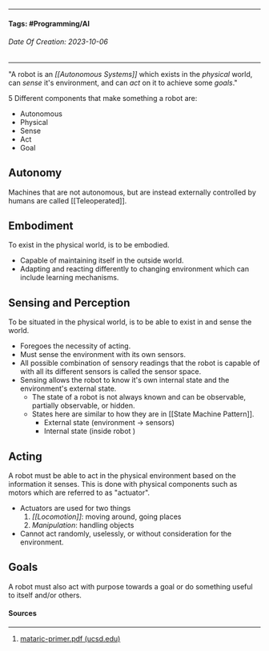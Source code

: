 __________________________________________________________________________
#### **Tags:** #Programming/AI
###### *Date Of Creation: 2023-10-06*
__________________________________________________________________________

"A robot is an *[[Autonomous Systems]]* which exists in the *physical* world, can *sense* it's environment, and can *act* on it to achieve some *goals*."

5 Different components that make something a robot are:
- Autonomous
- Physical
- Sense
- Act
- Goal
## Autonomy
Machines that are not autonomous, but are instead externally controlled by humans are called [[Teleoperated]].
## Embodiment 
To exist in the physical world, is to be embodied.
- Capable of maintaining itself in the outside world. 
- Adapting and reacting differently to changing environment which can include learning mechanisms.
## Sensing and Perception
To be situated in the physical world, is to be able to exist in and sense the world.
- Foregoes the necessity of acting.
- Must sense the environment with its own sensors.
- All possible combination of sensory readings that the robot is capable of with all its different sensors is called the sensor space.
- Sensing allows the robot to know it's own internal state and the environment's external state.
	- The state of a robot is not always known and can be observable, partially observable, or hidden.
	- States here are similar to how they are in [[State Machine Pattern]].
		- External state (environment -> sensors)
		- Internal state (inside robot )
## Acting
A robot must be able to act in the physical environment based on the information it senses. This is done with physical components such as motors which are referred to as "actuator".
- Actuators are used for two things
	1. *[[Locomotion]]*: moving around, going places
	2. *Manipulation*: handling objects
- Cannot act randomly, uselessly, or without consideration for the environment.
## Goals
A robot must also act with purpose towards a goal or do something useful to itself and/or others.

#### Sources
__________________________________________________________________________
1. [mataric-primer.pdf (ucsd.edu)](https://pages.ucsd.edu/~ehutchins/cogs8/mataric-primer.pdf)